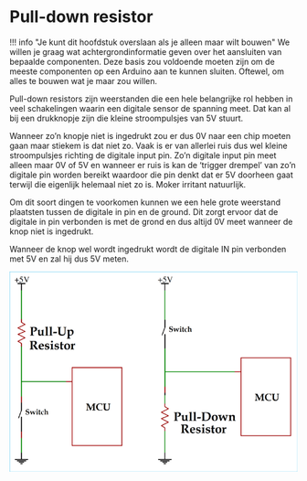# Pull-down resistor
!!! info "Je kunt dit hoofdstuk overslaan als je alleen maar wilt bouwen"
    We willen je graag wat achtergrondinformatie geven over het aansluiten van bepaalde componenten. Deze basis zou voldoende moeten zijn om de meeste componenten op een Arduino aan te kunnen sluiten. Oftewel, om alles te bouwen wat je maar zou willen.

Pull-down resistors zijn weerstanden die een hele belangrijke rol hebben in veel schakelingen waarin een digitale sensor de spanning meet. Dat kan al bij een drukknopje zijn die kleine stroompulsjes van 5V stuurt.

Wanneer zo’n knopje niet is ingedrukt zou er dus 0V naar een chip moeten gaan maar stiekem is dat niet zo. Vaak is er van allerlei ruis dus wel kleine stroompulsjes richting de digitale input pin. Zo’n digitale input pin meet alleen maar 0V of 5V en wanneer er ruis is kan de ‘trigger drempel’ van zo’n digitale pin worden bereikt waardoor die pin denkt dat er 5V doorheen gaat terwijl die eigenlijk helemaal niet zo is. Moker irritant natuurlijk.

Om dit soort dingen te voorkomen kunnen we een hele grote weerstand plaatsten tussen de digitale in pin en de ground. Dit zorgt ervoor dat de digitale in pin verbonden is met de grond en dus altijd 0V meet wanneer de knop niet is ingedrukt.

Wanneer de knop wel wordt ingedrukt wordt de digitale IN pin verbonden met 5V en zal hij dus 5V meten.

![circuit pull-down resistor](../assets/images/Pull_resistor.png )

